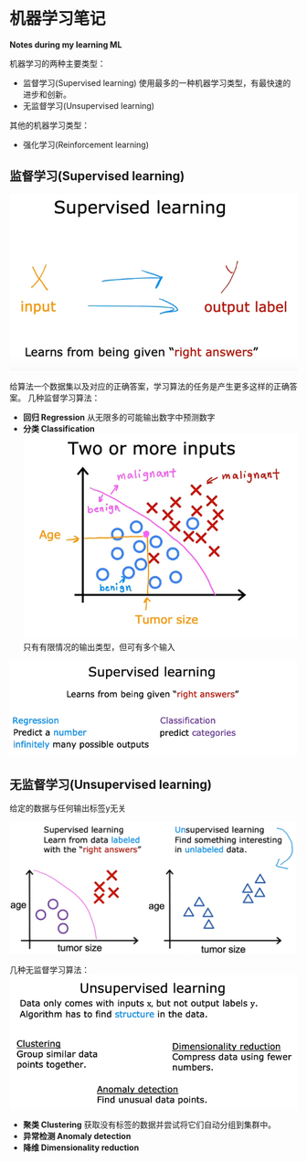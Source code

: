 # **机器学习笔记**
**Notes during my learning ML**

机器学习的两种主要类型：
- 监督学习(Supervised learning)
使用最多的一种机器学习类型，有最快速的进步和创新。
- 无监督学习(Unsupervised learning) 
 
其他的机器学习类型：
- 强化学习(Reinforcement learning)

## 监督学习(Supervised learning)

![](images/1.png)

给算法一个数据集以及对应的正确答案，学习算法的任务是产生更多这样的正确答案。
几种监督学习算法：
- **回归 Regression**
从无限多的可能输出数字中预测数字
- **分类 Classification**
![](images/2.png)
只有有限情况的输出类型，但可有多个输入

![](images/3.png)

## 无监督学习(Unsupervised learning)

给定的数据与任何输出标签y无关

![](images/4.png)

几种无监督学习算法：
![](images/5.png)
- **聚类 Clustering**
  获取没有标签的数据并尝试将它们自动分组到集群中。
- **异常检测 Anomaly detection**
- **降维 Dimensionality reduction**